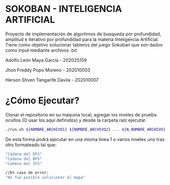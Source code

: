 # SOKOBAN - INTELIGENCIA ARTIFICIAL
Proyecto de implementación de algortimos de busqueda por profundidad, amplitud e iterativo por profundidad para la materia Inteligencia Artificial. Tiene como objetivo solucionar tableros del juego Sokoban que son dados como input mediante archivos .txt

Adolfo León Maya García - 202025159

Jhon Freddy Popo Moreno - 202010003 

Herson Stiven Tangarife Davila - 202010007

# ¿Cómo Ejecutar?
Clonar el repositorio en su maquina local, agregar los niveles de prueba ocultos (O usar los aquí definidos) y desde la carpeta raíz ejecutar:

```bash
./run.sh ${NOMBRE_ARCHIVO1} ${NOMBRE_ARCHIVO2} ... ${N_NOMBRE_ARCHIVO}
```

De esta forma podrá ejecutar en una misma línea 1 o varios niveles uno tras otro formateado tal que:
```bash
"Cadena del DFS"
"Cadena del BFS"
"Cadena del IFS"

//En caso de error:
"No fue posible solucionar el mapa"
```
